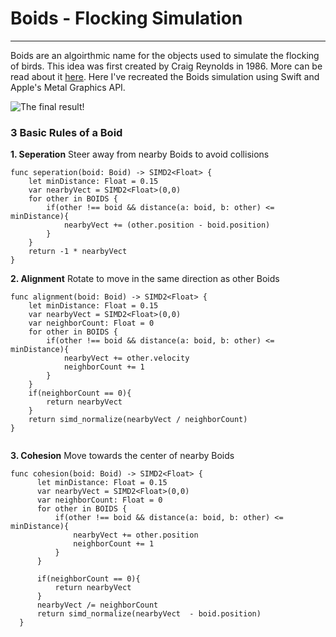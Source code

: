 # Boids - Flocking Simulation
-----------------------------

Boids are an algoirthmic name for the objects used to simulate the flocking of birds. This idea was first created by Craig Reynolds in 1986. More can be read about it [here](https://en.wikipedia.org/wiki/Boids). Here I've recreated the Boids simulation using Swift and Apple's Metal Graphics API.


![The final result!]([https://user-images.githubusercontent.com/55358307/111876531-89bd5e00-8975-11eb-9d29-fc5dc1ebbd9b.gif](https://github.com/kjbrooks1/Boids/blob/main/BOIDS-SIMULATION-FINAL.gif))


### 3 Basic Rules of a Boid

**1. Seperation**
Steer away from nearby Boids to avoid collisions

```
func seperation(boid: Boid) -> SIMD2<Float> {
    let minDistance: Float = 0.15
    var nearbyVect = SIMD2<Float>(0,0)
    for other in BOIDS {
        if(other !== boid && distance(a: boid, b: other) <= minDistance){
            nearbyVect += (other.position - boid.position)
        }
    }
    return -1 * nearbyVect
}
```

**2. Alignment**
Rotate to move in the same direction as other Boids

```
func alignment(boid: Boid) -> SIMD2<Float> {
    let minDistance: Float = 0.15
    var nearbyVect = SIMD2<Float>(0,0)
    var neighborCount: Float = 0
    for other in BOIDS {
        if(other !== boid && distance(a: boid, b: other) <= minDistance){
            nearbyVect += other.velocity
            neighborCount += 1
        }
    }
    if(neighborCount == 0){
        return nearbyVect
    }
    return simd_normalize(nearbyVect / neighborCount)
}
                                                                     
 ```

**3. Cohesion**
Move towards the center of nearby Boids

```
func cohesion(boid: Boid) -> SIMD2<Float> {
      let minDistance: Float = 0.15
      var nearbyVect = SIMD2<Float>(0,0)
      var neighborCount: Float = 0
      for other in BOIDS {
          if(other !== boid && distance(a: boid, b: other) <= minDistance){
              nearbyVect += other.position
              neighborCount += 1
          }
      }

      if(neighborCount == 0){
          return nearbyVect
      }
      nearbyVect /= neighborCount
      return simd_normalize(nearbyVect  - boid.position)
  }
```


